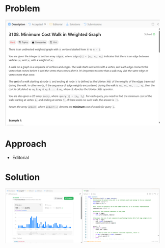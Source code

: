 # Problem
![Problem Description](https://github.com/praiseorji4/leetcode-daily/blob/main/solutions/2025-03/day20/images/problem.png?raw=true)

# Approach
- Editorial

# Solution
![Submission Results](https://github.com/praiseorji4/leetcode-daily/blob/main/solutions/2025-03/day20/images/submission.png?raw=true)